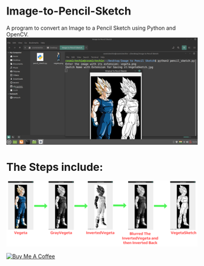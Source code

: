 # Image-to-Pencil-Sketch
A program to convert an Image to a Pencil Sketch using Python and OpenCV.
![Image to Pencil Sketch](ImageToPSketch.png)
# The Steps include:
![Steps Involved](PSsteps.png)


<a href="https://www.buymeacoffee.com/cosmictechie" target="_blank"><img src="https://cdn.buymeacoffee.com/buttons/v2/default-yellow.png" alt="Buy Me A Coffee" style="height: 60px !important;width: 217px !important;" ></a>
